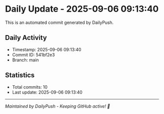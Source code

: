 # Daily Update - 2025-09-06 09:13:40

This is an automated commit generated by DailyPush.

## Daily Activity
- Timestamp: 2025-09-06 09:13:40
- Commit ID: 541bf2e3
- Branch: main

## Statistics
- Total commits: 10
- Last update: 2025-09-06 09:13:40

---
*Maintained by DailyPush - Keeping GitHub active! 🚀*
